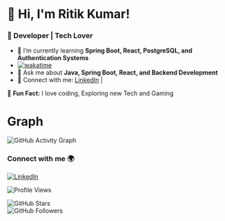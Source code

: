 # 👋 Hi, I'm Ritik Kumar!
### 🚀 Developer | Tech Lover  

<!--![Current Date](https://img.shields.io/badge/Date-Today's_Date-blue?style=for-the-badge)
-->
- 🌱 I’m currently learning **Spring Boot, React, PostgreSQL, and Authentication Systems**
- [![wakatime](https://wakatime.com/badge/user/d1f5352b-0593-4ba3-a37f-b91fd3e207d8/project/2e721ed1-3c42-4b72-8bf3-24a476fae3de.svg)](https://wakatime.com/badge/user/d1f5352b-0593-4ba3-a37f-b91fd3e207d8/project/2e721ed1-3c42-4b72-8bf3-24a476fae3de)
- 💬 Ask me about **Java, Spring Boot, React, and Backend Development**  
- 🔗 Connect with me: [LinkedIn](https://www.linkedin.com/in/ritikkumar352/) |

<!-- [Twitter](https://twitter.com/yourhandle) -->  
<!--
📊 **My GitHub Stats:**  
![GitHub Stats](https://github-readme-stats.vercel.app/api?username=ritikkumar352&show_icons=true&theme=dark)
-->
🚀 **Fun Fact:** I love coding, Exploring new Tech and Gaming 


# Graph  
![GitHub Activity Graph](https://github-readme-activity-graph.vercel.app/graph?username=ritikkumar352&theme=github-dark)
<!--
![GitHub Trophies](https://github-profile-trophy.vercel.app/?username=ritikkumar352&theme=darkhub&margin-w=15)
-->
### Connect with me 🌍  
[![LinkedIn](https://img.shields.io/badge/-LinkedIn-blue?style=flat&logo=linkedin)](https://www.linkedin.com/in/ritikkumar352/)  
<!--
[![Twitter](https://img.shields.io/badge/-Twitter-blue?style=flat&logo=twitter)](https://twitter.com/yourhandle)

![3D Contribution Graph](https://github.com/ritikkumar352/ritikkumar352/blob/main/profile-3d-contrib/profile-night-rainbow.svg)
![Snake animation](https://github.com/ritikkumar352/ritikkumar352/blob/output/github-contribution-grid-snake.svg)
-->
![Profile Views](https://komarev.com/ghpvc/?username=ritikkumar352&color=blue&style=flat-square)

![GitHub Stars](https://img.shields.io/github/stars/ritikkumar352?style=social)  
![GitHub Followers](https://img.shields.io/github/followers/ritikkumar352?style=social)  



